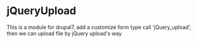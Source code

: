 # jQueryUpload
This is a module for drupal7, add a customize form type call 'jQuery_upload', then we can upload file by jQuery upload's way
